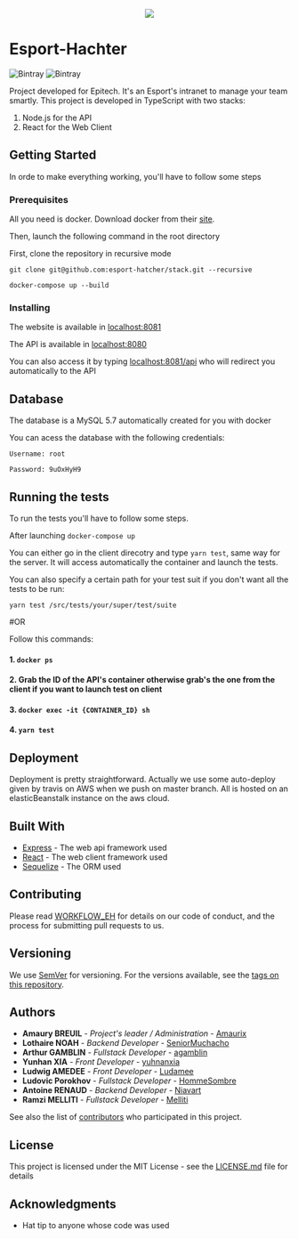 
<p align="center"> 
	<img src="https://i.postimg.cc/T196WcHf/logo-4.png">
</p>

# Esport-Hachter

![Bintray](https://img.shields.io/static/v1.svg?label=Vers&message=1.0.0&color=9cf)
![Bintray](https://img.shields.io/static/v1.svg?label=Build&message=Passing&color=<green>)

Project developed for Epitech. It's an Esport's intranet to manage your team smartly. This project is developed in TypeScript with two stacks:

1. 	Node.js for the API
2. React for the Web Client

## Getting Started

In orde to make everything working, you'll have to follow some steps

### Prerequisites

All you need is docker. Download docker from their [site](https://www.docker.com/get-started).

Then, launch the following command in the root directory

First, clone the repository in recursive mode
```
git clone git@github.com:esport-hatcher/stack.git --recursive
```

```
docker-compose up --build
```

### Installing

The website is available in [localhost:8081](http://localhost:8081)

The API is available in [localhost:8080](http://localhost:8080)

You can also access it by typing [localhost:8081/api](http://localhost:8081/api/) who will redirect you automatically to the API

## Database

The database is a MySQL 5.7 automatically created for you with docker


You can acess the database with the following credentials:

	Username: root
	
	Password: 9uOxHyH9

## Running the tests

To run the tests you'll have to follow some steps.

After launching 
```docker-compose up```

You can either go in the client direcotry and type ``yarn test``, same way for the server.
It will access automatically the container and launch the tests.

You can also specify a certain path for your test suit if you don't want all the tests to be run:

```yarn test /src/tests/your/super/test/suite```


#OR


Follow this commands:

#### 1. ```docker ps```
#### 2. Grab the ID of the API's container otherwise grab's the one from the client if you want to launch test on client
#### 3. ```docker exec -it {CONTAINER_ID} sh```
#### 4. ```yarn test```


## Deployment

Deployment is pretty straightforward. Actually we use some auto-deploy given by travis on AWS when we push on master branch. All is hosted on an elasticBeanstalk instance on the aws cloud.

## Built With

* [Express](http://expressjs.com/) - The web api framework used
* [React](https://reactjs.org/) - The web client framework used
* [Sequelize](http://docs.sequelizejs.com/) - The ORM used

## Contributing

Please read [WORKFLOW_EH](https://github.com/esport-hatcher/stack-esport-hatcher/blob/master/doc/FICHE_WORKFLOW_EH.md) for details on our code of conduct, and the process for submitting pull requests to us.

## Versioning

We use [SemVer](http://semver.org/) for versioning. For the versions available, see the [tags on this repository](https://github.com/esport-hatcher/stack-esport-hatcher/tags). 

## Authors

* **Amaury BREUIL** - *Project's leader / Administration* - [Amaurix](https://github.com/Amaurix)
* **Lothaire NOAH** - *Backend Developer* - [SeniorMuchacho](https://github.com/SeniorMuchacho)
* **Arthur GAMBLIN** - *Fullstack Developer* - [agamblin](https://github.com/agamblin)
* **Yunhan XIA** - *Front Developer* - [yuhnanxia](https://github.com/yunhanxia)
* **Ludwig AMEDEE** - *Front Developer* - [Ludamee](https://github.com/Ludamee)
* **Ludovic Porokhov** - *Fullstack Developer* - [HommeSombre](https://github.com/HommeSombre)
* **Antoine RENAUD** - *Backend Developer* - [Niavart](https://github.com/Niavart)
* **Ramzi MELLITI** - *Fullstack Developer* - [Melliti](https://github.com/Melliti)

See also the list of [contributors](https://github.com/esport-hatcher/stack-esport-hatcher/contributors) who participated in this project.

## License

This project is licensed under the MIT License - see the [LICENSE.md](LICENSE.md) file for details

## Acknowledgments

* Hat tip to anyone whose code was used
